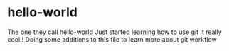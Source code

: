 # hello-world
The one they call hello-world
Just started learning how to use git
It really cool!!
Doing some additions to this file to learn more
about git workflow
